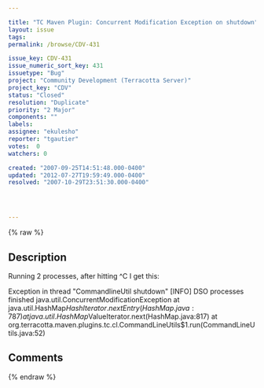 ```yaml
---

title: "TC Maven Plugin: Concurrent Modification Exception on shutdown"
layout: issue
tags: 
permalink: /browse/CDV-431

issue_key: CDV-431
issue_numeric_sort_key: 431
issuetype: "Bug"
project: "Community Development (Terracotta Server)"
project_key: "CDV"
status: "Closed"
resolution: "Duplicate"
priority: "2 Major"
components: ""
labels: 
assignee: "ekulesho"
reporter: "tgautier"
votes:  0
watchers: 0

created: "2007-09-25T14:51:48.000-0400"
updated: "2012-07-27T19:59:49.000-0400"
resolved: "2007-10-29T23:51:30.000-0400"




---
```


{% raw %}

## Description

<div markdown="1" class="description">

Running 2 processes, after hitting ^C I get this:

Exception in thread "CommandlineUtil shutdown" [INFO] DSO processes finished
java.util.ConcurrentModificationException
        at java.util.HashMap$HashIterator.nextEntry(HashMap.java:787)
        at java.util.HashMap$ValueIterator.next(HashMap.java:817)
        at org.terracotta.maven.plugins.tc.cl.CommandLineUtils$1.run(CommandLineUtils.java:52)


</div>

## Comments



{% endraw %}

